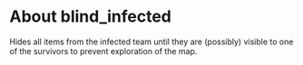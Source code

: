 # About blind_infected
Hides all items from the infected team until they are (possibly) visible to one of the survivors to prevent exploration of the map.
